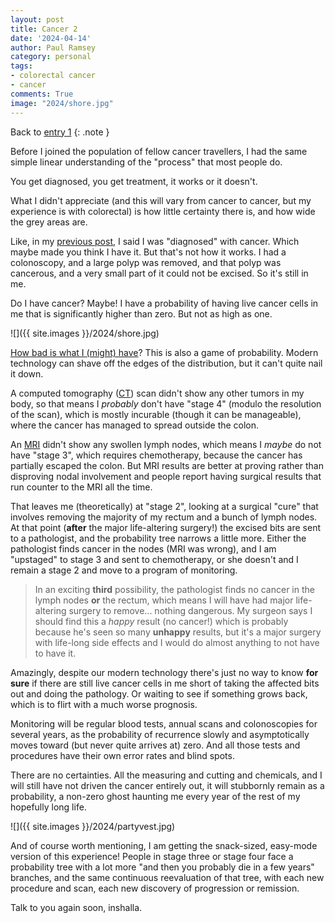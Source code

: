 ```yaml
---
layout: post
title: Cancer 2
date: '2024-04-14'
author: Paul Ramsey
category: personal
tags:
- colorectal cancer
- cancer
comments: True
image: "2024/shore.jpg"
---
```


Back to [entry 1](/2024/04/cancer1.html)
{: .note }

Before I joined the population of fellow cancer travellers, I had the same simple linear understanding of the "process" that most people do. 

You get diagnosed, you get treatment, it works or it doesn't.

What I didn't appreciate (and this will vary from cancer to cancer, but my experience is with colorectal) is how little certainty there is, and how wide the grey areas are.

Like, in my [previous post](2024/04/cancer1.html), I said I was "diagnosed" with cancer. Which maybe made you think I have it. But that's not how it works. I had a colonoscopy, and a large polyp was removed, and that polyp was cancerous, and a very small part of it could not be excised. So it's still in me.

Do I have cancer? Maybe! I have a probability of having live cancer cells in me that is significantly higher than zero. But not as high as one.

![]({{ site.images }}/2024/shore.jpg)

[How bad is what I (might) have](https://cancer.ca/en/cancer-information/cancer-types/colorectal/staging)? This is also a game of probability. Modern technology can shave off the edges of the distribution, but it can't quite nail it down.

A computed tomography ([CT](https://www.mayoclinic.org/tests-procedures/ct-scan/about/pac-20393675)) scan didn't show any other tumors in my body, so that means I *probably* don't have "stage 4" (modulo the resolution of the scan), which is mostly incurable (though it can be manageable), where the cancer has managed to spread outside the colon.

An [MRI](https://www.mayoclinic.org/tests-procedures/mri/about/pac-20384768) didn't show any swollen lymph nodes, which means I *maybe* do not have "stage 3", which requires chemotherapy, because the cancer has partially escaped the colon. But MRI results are better at proving rather than disproving nodal involvement and people report having surgical results that run counter to the MRI all the time.

That leaves me (theoretically) at "stage 2", looking at a surgical "cure" that involves removing the majority of my rectum and a bunch of lymph nodes. At that point (**after** the major life-altering surgery!) the excised bits are sent to a pathologist, and the probability tree narrows a little more. Either the pathologist finds cancer in the nodes (MRI was wrong), and I am "upstaged" to stage 3 and sent to chemotherapy, or she doesn't and I remain a stage 2 and move to a program of monitoring. 

> In an exciting **third** possibility, the pathologist finds no cancer in the lymph nodes **or** the rectum, which means I will have had major life-altering surgery to remove... nothing dangerous. My surgeon says I should find this a *happy* result (no cancer!) which is probably because he's seen so many **unhappy** results, but it's a major surgery with life-long side effects and I would do almost anything to not have to have it. 

Amazingly, despite our modern technology there's just no way to know **for sure** if there are still live cancer cells in me short of taking the affected bits out and doing the pathology. Or waiting to see if something grows back, which is to flirt with a much worse prognosis.

Monitoring will be regular blood tests, annual scans and colonoscopies for several years, as the probability of recurrence slowly and asymptotically moves toward (but never quite arrives at) zero. And all those tests and procedures have their own error rates and blind spots.

There are no certainties. All the measuring and cutting and chemicals, and I will still have not driven the cancer entirely out, it will stubbornly remain as a probability, a non-zero ghost haunting me every year of the rest of my hopefully long life.

![]({{ site.images }}/2024/partyvest.jpg)

And of course worth mentioning, I am getting the snack-sized, easy-mode version of this experience! People in stage three or stage four face a probability tree with a lot more "and then you probably die in a few years" branches, and the same continuous reevaluation of that tree, with each new procedure and scan, each new discovery of progression or remission.

Talk to you again soon, inshalla.
